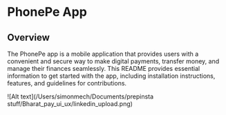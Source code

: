 # PhonePe App

## Overview

The PhonePe app is a mobile application that provides users with a convenient and secure way to make digital payments, transfer money, and manage their finances seamlessly. This README provides essential information to get started with the app, including installation instructions, features, and guidelines for contributions.

![Alt text](/Users/simonmech/Documents/prepinsta stuff/Bharat_pay_ui_ux/linkedin_upload.png)
